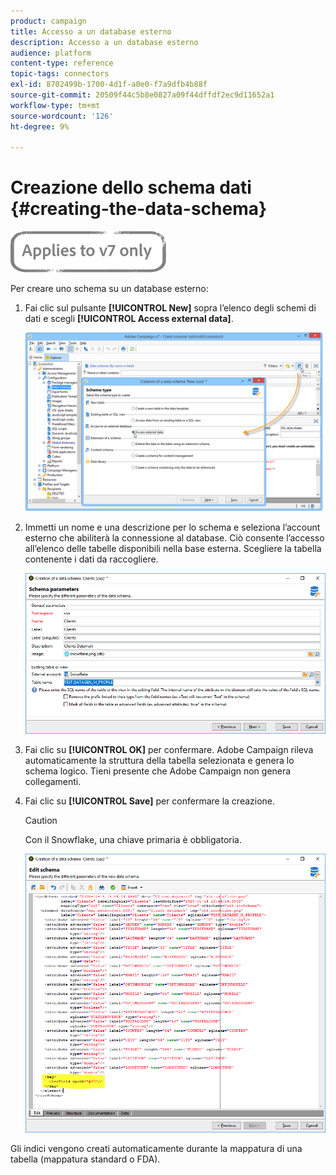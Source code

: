 ```yaml
---
product: campaign
title: Accesso a un database esterno
description: Accesso a un database esterno
audience: platform
content-type: reference
topic-tags: connectors
exl-id: 8702499b-1700-4d1f-a0e0-f7a9dfb4b88f
source-git-commit: 20509f44c5b8e0827a09f44dffdf2ec9d11652a1
workflow-type: tm+mt
source-wordcount: '126'
ht-degree: 9%

---
```


# Creazione dello schema dati {#creating-the-data-schema}

![](../../assets/v7-only.svg)

Per creare uno schema su un database esterno:

1. Fai clic sul pulsante **[!UICONTROL New]** sopra l’elenco degli schemi di dati e scegli **[!UICONTROL Access external data]**.

   ![](assets/wf_new_schema_fda.png)

1. Immetti un nome e una descrizione per lo schema e seleziona l’account esterno che abiliterà la connessione al database. Ciò consente l’accesso all’elenco delle tabelle disponibili nella base esterna. Scegliere la tabella contenente i dati da raccogliere.

   ![](assets/wf_new_schema_select_table_fda.png)

1. Fai clic su **[!UICONTROL OK]** per confermare. Adobe Campaign rileva automaticamente la struttura della tabella selezionata e genera lo schema logico. Tieni presente che Adobe Campaign non genera collegamenti.

1. Fai clic su **[!UICONTROL Save]** per confermare la creazione.

   >[!CAUTION]
   >
   >Con il Snowflake, una chiave primaria è obbligatoria.

   ![](assets/wf_new_schema_generate_fda.png)

Gli indici vengono creati automaticamente durante la mappatura di una tabella (mappatura standard o FDA).
